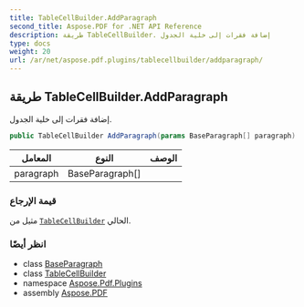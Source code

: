 ```yaml
---
title: TableCellBuilder.AddParagraph
second_title: Aspose.PDF for .NET API Reference
description: طريقة TableCellBuilder. إضافة فقرات إلى خلية الجدول
type: docs
weight: 20
url: /ar/net/aspose.pdf.plugins/tablecellbuilder/addparagraph/
---
```

## طريقة TableCellBuilder.AddParagraph

إضافة فقرات إلى خلية الجدول.

```csharp
public TableCellBuilder AddParagraph(params BaseParagraph[] paragraph)
```

| المعامل | النوع | الوصف |
| --- | --- | --- |
| paragraph | BaseParagraph[] |  |

### قيمة الإرجاع

مثيل من [`TableCellBuilder`](../) الحالي.

### انظر أيضًا

* class [BaseParagraph](../../../aspose.pdf/baseparagraph/)
* class [TableCellBuilder](../)
* namespace [Aspose.Pdf.Plugins](../../../aspose.pdf.plugins/)
* assembly [Aspose.PDF](../../../)